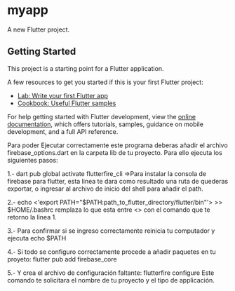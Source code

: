 # myapp

A new Flutter project.

## Getting Started

This project is a starting point for a Flutter application.

A few resources to get you started if this is your first Flutter project:

- [Lab: Write your first Flutter app](https://docs.flutter.dev/get-started/codelab)
- [Cookbook: Useful Flutter samples](https://docs.flutter.dev/cookbook)

For help getting started with Flutter development, view the
[online documentation](https://docs.flutter.dev/), which offers tutorials,
samples, guidance on mobile development, and a full API reference.

Para poder Ejecutar correctamente este programa deberas añadir el archivo firebase_options.dart en la carpeta lib de tu proyecto.
Para ello ejecuta los siguientes pasos:

1.- dart pub global activate flutterfire_cli =>Para instalar la consola de firebase para flutter, esta linea te dara como resultado una
    ruta de quederas exportar, o ingresar al archivo de inicio del shell para añadir el path.

2.- echo <'export PATH="$PATH:path_to_flutter_directory/flutter/bin"'> >> $HOME/.bashrc remplaza lo que esta entre <> con el comando
    que te retorno la linea 1.

3.- Para confirmar si se ingreso correctamente reinicia tu computador y ejecuta echo $PATH

4.- Si todo se configuro correctamente procede a añadir paquetes en tu proyeto:
	flutter pub add firebase_core
	
5.- Y crea el archivo de configuración faltante:
	flutterfire configure
	Este comando te solicitara el nombre de tu proyecto y el tipo de applicación.
	
